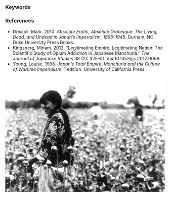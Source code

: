 ### Keywords


### References
* Driscoll, Mark. 2010. *Absolute Erotic, Absolute Grotesque: The Living, Dead, and Undead in Japan’s Imperialism, 1895–1945*. Durham, NC: Duke University Press Books.
* Kingsberg, Miriam. 2012. “Legitimating Empire, Legitimating Nation: The Scientific Study of Opium Addiction in Japanese Manchuria.” *The Journal of Japanese Studies* 38 (2): 325–51. doi:10.1353/jjs.2012.0068.
* Young, Louise. 1998. *Japan’s Total Empire: Manchuria and the Culture of Wartime Imperialism*. 1 edition. University of California Press.

![poppy harvest in Manchuria](/imgManchukuo-poppy_harvest.jpg)
